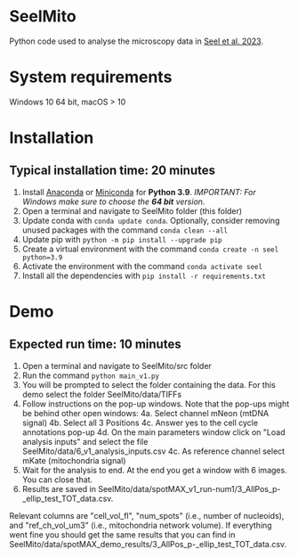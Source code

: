 # SeelMito
Python code used to analyse the microscopy data in [Seel et al. 2023](https://www.biorxiv.org/content/10.1101/2021.12.03.471050v2).

# System requirements
Windows 10 64 bit, macOS > 10

# Installation
## Typical installation time: 20 minutes
1. Install [Anaconda](https://www.anaconda.com/products/individual) or [Miniconda](https://docs.conda.io/en/latest/miniconda.html) for **Python 3.9**.
*IMPORTANT: For Windows make sure to choose the **64 bit** version*.
2. Open a terminal and navigate to SeelMito folder (this folder)
3. Update conda with `conda update conda`. Optionally, consider removing unused packages with the command `conda clean --all`
4. Update pip with `python -m pip install --upgrade pip`
5. Create a virtual environment with the command `conda create -n seel python=3.9`
6. Activate the environment with the command `conda activate seel`
7. Install all the dependencies with `pip install -r requirements.txt`

# Demo
## Expected run time: 10 minutes
1. Open a terminal and navigate to SeelMito/src folder
2. Run the command `python main_v1.py`
3. You will be prompted to select the folder containing the data. For this demo select the folder SeelMito/data/TIFFs
4. Follow instructions on the pop-up windows. Note that the pop-ups might be behind other open windows:
    4a. Select channel mNeon (mtDNA signal)
    4b. Select all 3 Positions
    4c. Answer yes to the cell cycle annotations pop-up
    4d. On the main parameters window click on "Load analysis inputs" and select the file SeelMito/data/6_v1_analysis_inputs.csv
    4c. As reference channel select mKate (mitochondria signal)
5. Wait for the analysis to end. At the end you get a window with 6 images. You can close that.
6. Results are saved in SeelMito/data/spotMAX_v1_run-num1/3_AllPos_p-_ellip_test_TOT_data.csv.

Relevant columns are "cell_vol_fl", "num_spots" (i.e., number of nucleoids), and "ref_ch_vol_um3" (i.e., mitochondria network volume).
If everything went fine you should get the same results that you can find in SeelMito/data/spotMAX_demo_results/3_AllPos_p-_ellip_test_TOT_data.csv.
